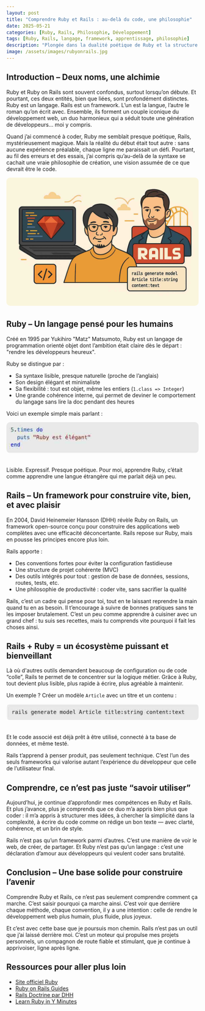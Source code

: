 ```yaml
---
layout: post
title: "Comprendre Ruby et Rails : au-delà du code, une philosophie"
date: 2025-05-21
categories: [Ruby, Rails, Philosophie, Développement]
tags: [Ruby, Rails, langage, framework, apprentissage, philosophie]
description: "Plongée dans la dualité poétique de Ruby et la structure puissante de Rails. Un duo qui va bien au-delà du code."
image: /assets/images/rubyonrails.jpg
---
```


## Introduction – Deux noms, une alchimie

Ruby et Ruby on Rails sont souvent confondus, surtout lorsqu’on débute. Et pourtant, ces deux entités, bien que liées, sont profondément distinctes. Ruby est un langage. Rails est un framework. L’un est la langue, l’autre le roman qu’on écrit avec. Ensemble, ils forment un couple iconique du développement web, un duo harmonieux qui a séduit toute une génération de développeurs… moi y compris.

Quand j’ai commencé à coder, Ruby me semblait presque poétique, Rails, mystérieusement magique. Mais la réalité du début était tout autre : sans aucune expérience préalable, chaque ligne me paraissait un défi. Pourtant, au fil des erreurs et des essais, j’ai compris qu’au-delà de la syntaxe se cachait une vraie philosophie de création, une vision assumée de ce que devrait être le code.

<p style="text-align:center; margin-bottom: 2rem;">
  <img src="/assets/images/rubyonrails.jpg" alt="Illustration Ruby et Rails 1" style="max-width: 100%; border-radius: 10px;">
</p>

## Ruby – Un langage pensé pour les humains

Créé en 1995 par Yukihiro "Matz" Matsumoto, Ruby est un langage de programmation orienté objet dont l’ambition était claire dès le départ : "rendre les développeurs heureux".

Ruby se distingue par :

- Sa syntaxe lisible, presque naturelle (proche de l’anglais)
- Son design élégant et minimaliste
- Sa flexibilité : tout est objet, même les entiers (`1.class => Integer`)
- Une grande cohérence interne, qui permet de deviner le comportement du langage sans lire la doc pendant des heures

Voici un exemple simple mais parlant :

<p style="text-align:center; margin-bottom: 2rem;">
  <img src="/assets/images/exemple%201.jpg" alt="Illustration Ruby et Rails 1" style="max-width: 100%; border-radius: 10px;">
</p>


Lisible. Expressif. Presque poétique. Pour moi, apprendre Ruby, c’était comme apprendre une langue étrangère qui me parlait déjà un peu.

## Rails – Un framework pour construire vite, bien, et avec plaisir

En 2004, David Heinemeier Hansson (DHH) révèle Ruby on Rails, un framework open-source conçu pour construire des applications web complètes avec une efficacité déconcertante. Rails repose sur Ruby, mais en pousse les principes encore plus loin.

Rails apporte :

- Des conventions fortes pour éviter la configuration fastidieuse
- Une structure de projet cohérente (MVC)
- Des outils intégrés pour tout : gestion de base de données, sessions, routes, tests, etc.
- Une philosophie de productivité : coder vite, sans sacrifier la qualité

Rails, c’est un cadre qui pense pour toi, tout en te laissant reprendre la main quand tu en as besoin. Il t’encourage à suivre de bonnes pratiques sans te les imposer brutalement. C’est un peu comme apprendre à cuisiner avec un grand chef : tu suis ses recettes, mais tu comprends vite pourquoi il fait les choses ainsi.

## Rails + Ruby = un écosystème puissant et bienveillant

Là où d'autres outils demandent beaucoup de configuration ou de code “colle”, Rails te permet de te concentrer sur la logique métier. Grâce à Ruby, tout devient plus lisible, plus rapide à écrire, plus agréable à maintenir.

Un exemple ? Créer un modèle `Article` avec un titre et un contenu :

<p style="text-align:center; margin-bottom: 2rem;">
  <img src="/assets/images/exemple%202.jpg" alt="Illustration Ruby et Rails 2" style="max-width: 100%; border-radius: 10px;">
</p>

Et le code associé est déjà prêt à être utilisé, connecté à ta base de données, et même testé.

Rails t’apprend à penser produit, pas seulement technique. C’est l’un des seuls frameworks qui valorise autant l’expérience du développeur que celle de l’utilisateur final.

## Comprendre, ce n’est pas juste “savoir utiliser”

Aujourd’hui, je continue d’approfondir mes compétences en Ruby et Rails. Et plus j’avance, plus je comprends que ce duo m’a appris bien plus que coder : il m’a appris à structurer mes idées, à chercher la simplicité dans la complexité, à écrire du code comme on rédige un bon texte — avec clarté, cohérence, et un brin de style.

Rails n’est pas qu’un framework parmi d’autres. C’est une manière de voir le web, de créer, de partager. Et Ruby n’est pas qu’un langage : c’est une déclaration d’amour aux développeurs qui veulent coder sans brutalité.

## Conclusion – Une base solide pour construire l’avenir

Comprendre Ruby et Rails, ce n’est pas seulement comprendre comment ça marche. C’est saisir pourquoi ça marche ainsi. C’est voir que derrière chaque méthode, chaque convention, il y a une intention : celle de rendre le développement web plus humain, plus fluide, plus joyeux.

Et c’est avec cette base que je poursuis mon chemin. Rails n’est pas un outil que j’ai laissé derrière moi. C’est un moteur qui propulse mes projets personnels, un compagnon de route fiable et stimulant, que je continue à apprivoiser, ligne après ligne.

## Ressources pour aller plus loin

- [Site officiel Ruby](https://www.ruby-lang.org/fr/)
- [Ruby on Rails Guides](https://guides.rubyonrails.org/)
- [Rails Doctrine par DHH](https://rubyonrails.org/doctrine/)
- [Learn Ruby in Y Minutes](https://learnxinyminutes.com/docs/ruby/)
